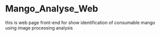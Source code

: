 # Mango_Analyse_Web
this is web page front-end for show identification of consumable mango using image processing analysis 
